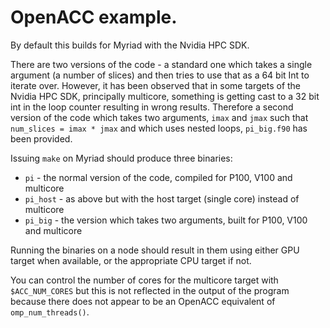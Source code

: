 # OpenACC example.

By default this builds for Myriad with the Nvidia HPC SDK.

There are two versions of the code - a standard one which takes a single argument (a number of slices) and then tries to use that as a 64 bit Int to iterate over.  However, it has been observed that in some targets of the Nvidia HPC SDK, principally multicore, something is getting cast to a 32 bit int in the loop counter resulting in wrong results.  Therefore a second version of the code which takes two arguments, `imax` and `jmax` such that `num_slices = imax * jmax` and which uses nested loops, `pi_big.f90` has been provided.

Issuing `make` on Myriad should produce three binaries:

 * `pi` - the normal version of the code, compiled for P100, V100 and multicore
 * `pi_host` - as above but with the host target (single core) instead of multicore
 * `pi_big` - the version which takes two arguments, built for P100, V100 and multicore

Running the binaries on a node should result in them using either GPU target when available, or the appropriate CPU target if not.

You can control the number of cores for the multicore target with `$ACC_NUM_CORES` but this is not reflected in the output of the program because there does not appear to be an OpenACC equivalent of `omp_num_threads()`.
